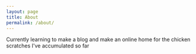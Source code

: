 ```yaml
---
layout: page
title: About
permalink: /about/
---
```


Currently learning to make a blog and make an online home for the chicken scratches I've accumulated so far

